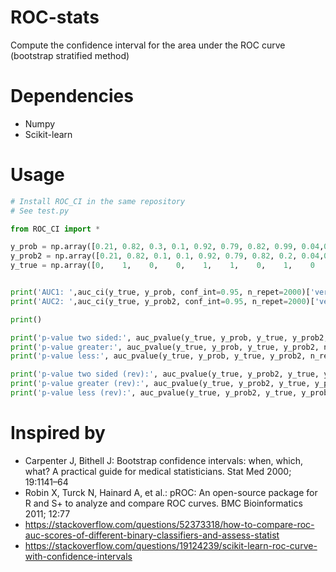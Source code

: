# ROC-stats
Compute the confidence interval for the area under the ROC curve (bootstrap stratified method)


# Dependencies

- Numpy
- Scikit-learn


# Usage
```python
# Install ROC_CI in the same repository
# See test.py

from ROC_CI import *

y_prob = np.array([0.21, 0.82, 0.3, 0.1, 0.92, 0.79, 0.82, 0.99, 0.04,0.21, 0.82, 0.3, 0.1, 0.92, 0.79, 0.82, 0.99, 0.04,0.21, 0.82, 0.3, 0.1, 0.92, 0.79, 0.82, 0.99, 0.04,0.21, 0.82, 0.3, 0.1, 0.92, 0.79, 0.82, 0.99, 0.04])
y_prob2	= np.array([0.21, 0.82, 0.1, 0.1, 0.92, 0.79, 0.82, 0.2, 0.04,0.21, 0.9, 0.1, 0.1, 0.92, 0.8, 0.9, 0.1, 0.04,0.21, 0.82, 0.3, 0.1, 0.1, 0.79, 0.82, 0.1, 0.04,0.21, 0.82, 0.3, 0.1, 0.92, 0.79, 0.82, 0.7, 0.04])
y_true = np.array([0,    1,    0,    0,    1,    1,    0,    1,    0   ,0,    1,    0,    0,    1,    1,    0,    1,    0   ,0,    1,    0,    0,    1,    1,    0,    1,    0   ,0,    1,    0,    0,    1,    1,    0,    1,    0   ])


print('AUC1: ',auc_ci(y_true, y_prob, conf_int=0.95, n_repet=2000)['verbose'])
print('AUC2: ',auc_ci(y_true, y_prob2, conf_int=0.95, n_repet=2000)['verbose'])

print()

print('p-value two sided:', auc_pvalue(y_true, y_prob, y_true, y_prob2, n_repet=2000, alternative='two_sided'))
print('p-value greater:', auc_pvalue(y_true, y_prob, y_true, y_prob2, n_repet=2000, alternative='greater'))
print('p-value less:', auc_pvalue(y_true, y_prob, y_true, y_prob2, n_repet=2000, alternative='less'))

print('p-value two sided (rev):', auc_pvalue(y_true, y_prob2, y_true, y_prob, n_repet=2000, alternative='two_sided'))
print('p-value greater (rev):', auc_pvalue(y_true, y_prob2, y_true, y_prob, n_repet=2000, alternative='greater'))
print('p-value less (rev):', auc_pvalue(y_true, y_prob2, y_true, y_prob, n_repet=2000, alternative='less'))

```


# Inspired by

- Carpenter J, Bithell J: Bootstrap confidence intervals: when, which, what? A practical guide for medical statisticians. Stat Med 2000; 19:1141–64
- Robin X, Turck N, Hainard A, et al.: pROC: An open-source package for R and S+ to analyze and compare ROC curves. BMC Bioinformatics 2011; 12:77
- https://stackoverflow.com/questions/52373318/how-to-compare-roc-auc-scores-of-different-binary-classifiers-and-assess-statist
- https://stackoverflow.com/questions/19124239/scikit-learn-roc-curve-with-confidence-intervals

